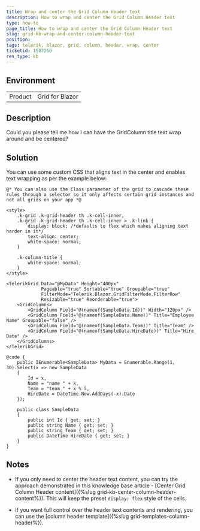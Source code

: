 ```yaml
---
title: Wrap and center the Grid Column Header text
description: How to wrap and center the Grid Column Header text
type: how-to
page_title: How to wrap and center the Grid Column Header text
slug: grid-kb-wrap-and-center-column-header-text
position: 
tags: telerik, blazor, grid, column, header, wrap, center
ticketid: 1507250
res_type: kb
---
```


## Environment
<table>
	<tbody>
		<tr>
			<td>Product</td>
			<td>Grid for Blazor</td>
		</tr>
	</tbody>
</table>


## Description
Could you please tell me how I can have the GridColumn title text wrap around and be centered?

## Solution

You can use some custom CSS that aligns text in the center and enables text wrapping as per the example below:

````CSHTML
@* You can also use the Class parameter of the grid to cascade these rules through a selector so it only affects certain grid instances and not all grids on your app *@

<style>
    .k-grid .k-grid-header th .k-cell-inner,
    .k-grid .k-grid-header th .k-cell-inner > .k-link {
        display: block; /*defaults to flex which makes aligning text harder in it*/
        text-align: center;
        white-space: normal;
    }

    .k-column-title {
        white-space: normal;
    }
</style>

<TelerikGrid Data="@MyData" Height="400px"
             Pageable="true" Sortable="true" Groupable="true"
             FilterMode="Telerik.Blazor.GridFilterMode.FilterRow"
             Resizable="true" Reorderable="true">
    <GridColumns>
        <GridColumn Field="@(nameof(SampleData.Id))" Width="120px" />
        <GridColumn Field="@(nameof(SampleData.Name))" Title="Employee Name" Groupable="false" />
        <GridColumn Field="@(nameof(SampleData.Team))" Title="Team" />
        <GridColumn Field="@(nameof(SampleData.HireDate))" Title="Hire Date" />
    </GridColumns>
</TelerikGrid>

@code {
    public IEnumerable<SampleData> MyData = Enumerable.Range(1, 30).Select(x => new SampleData
    {
        Id = x,
        Name = "name " + x,
        Team = "team " + x % 5,
        HireDate = DateTime.Now.AddDays(-x).Date
    });

    public class SampleData
    {
        public int Id { get; set; }
        public string Name { get; set; }
        public string Team { get; set; }
        public DateTime HireDate { get; set; }
    }
}
````

## Notes

* If you only need to center the header text content, you can try the approach demonstrated in this knowledge base article - [Center Grid Column Header content]({%slug grid-kb-center-column-header-content%}). This will keep the preset `display: flex` style of the cells.

* If you want full control over the header text contents and rendering, you can use the [column header template]({%slug grid-templates-column-header%}).
